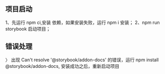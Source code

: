 
## 项目启动

1、先运行 npm ci,安装 依赖，如果安装失败，运行 npm i 安装；
2、npm run storybook 启动项目；

## 错误处理
〉 出现 Can't resolve '@storybook/addon-docs' 的错误，运行 npm install @storybook/addon-docs, 安装成功之后，重新启动项目
